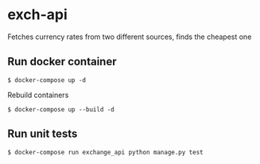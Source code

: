 # exch-api
Fetches currency rates from two different sources, finds the cheapest one

## Run docker container

```shell
$ docker-compose up -d
```

Rebuild containers

```shell
$ docker-compose up --build -d
```

## Run unit tests

```shell
$ docker-compose run exchange_api python manage.py test
```